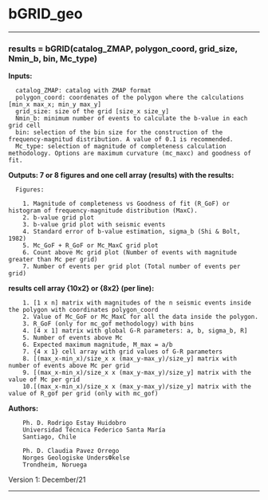 # bGRID_geo
-------------------------------------------------------------------------
### results = bGRID(catalog_ZMAP, polygon_coord, grid_size, Nmin_b, bin, Mc_type)

**Inputs:**

      catalog_ZMAP: catalog with ZMAP format
      polygon_coord: coordenates of the polygon where the calculations [min_x max_x; min_y max_y]
      grid_size: size of the grid [size_x size_y]
      Nmin_b: minimum number of events to calculate the b-value in each grid cell
      bin: selection of the bin size for the construction of the frequency-magnitud distribution. A value of 0.1 is recommended.
      Mc_type: selection of magnitude of completeness calculation methodology. Options are maximum curvature (mc_maxc) and goodness of fit.

**Outputs: 7 or 8 figures and one cell array (results) with the results:**

      Figures:
      
        1. Magnitude of completeness vs Goodness of fit (R_GoF) or histogram of frequency-magnitude distribution (MaxC). 
        2. b-value grid plot
        3. b-value grid plot with seismic events
        4. Standard error of b-value estimation, sigma_b (Shi & Bolt, 1982)
        5. Mc_GoF + R_GoF or Mc_MaxC grid plot
        6. Count above Mc grid plot (Number of events with magnitude greater than Mc per grid)
        7. Number of events per grid plot (Total number of events per grid)
        
**results cell array {10x2} or {8x2} (per line):**
      
        1. [1 x n] matrix with magnitudes of the n seismic events inside the polygon with coordinates polygon_coord
        2. Value of Mc_GoF or Mc_MaxC for all the data inside the polygon.
        3. R_GoF (only for mc_gof methodology) with bins
        4. [4 x 1] matrix with global G-R parameters: a, b, sigma_b, R]
        5. Number of events above Mc
        6. Expected maximum magnitude, M_max = a/b
        7. {4 x 1} cell array with grid values of G-R parameters
        8. [(max_x-min_x)/size_x x (max_y-max_y)/size_y] matrix with number of events above Mc per grid
        9. [(max_x-min_x)/size_x x (max_y-max_y)/size_y] matrix with the value of Mc per grid
        10.[(max_x-min_x)/size_x x (max_y-max_y)/size_y] matrix with the value of R_gof per grid (only with mc_gof)

**Authors:**

        Ph. D. Rodrigo Estay Huidobro
        Universidad Técnica Federico Santa María
        Santiago, Chile
  
        Ph. D. Claudia Pavez Orrego
        Norges Geologiske UndersФkelse
        Trondheim, Noruega

Version 1: December/21

-------------------------------------------------------------------------
